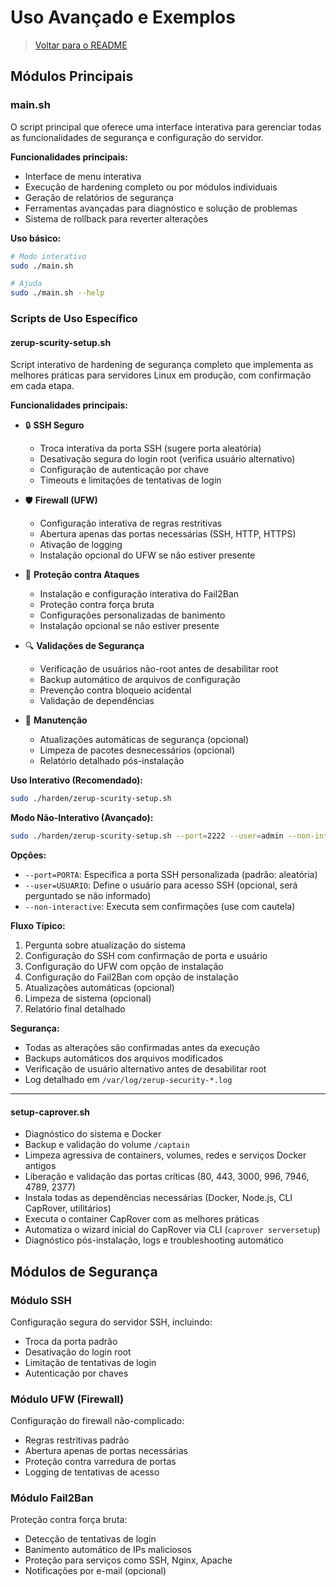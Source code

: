 # Uso Avançado e Exemplos

> [Voltar para o README](../README.md)

## Módulos Principais

### main.sh

O script principal que oferece uma interface interativa para gerenciar todas as funcionalidades de segurança e configuração do servidor.

**Funcionalidades principais:**
- Interface de menu interativa
- Execução de hardening completo ou por módulos individuais
- Geração de relatórios de segurança
- Ferramentas avançadas para diagnóstico e solução de problemas
- Sistema de rollback para reverter alterações

**Uso básico:**
```bash
# Modo interativo
sudo ./main.sh

# Ajuda
sudo ./main.sh --help
```

### Scripts de Uso Específico

#### zerup-scurity-setup.sh
Script interativo de hardening de segurança completo que implementa as melhores práticas para servidores Linux em produção, com confirmação em cada etapa.

**Funcionalidades principais:**
- 🔒 **SSH Seguro**
  - Troca interativa da porta SSH (sugere porta aleatória)
  - Desativação segura do login root (verifica usuário alternativo)
  - Configuração de autenticação por chave
  - Timeouts e limitações de tentativas de login

- 🛡️ **Firewall (UFW)**
  - Configuração interativa de regras restritivas
  - Abertura apenas das portas necessárias (SSH, HTTP, HTTPS)
  - Ativação de logging
  - Instalação opcional do UFW se não estiver presente

- 🛑 **Proteção contra Ataques**
  - Instalação e configuração interativa do Fail2Ban
  - Proteção contra força bruta
  - Configurações personalizadas de banimento
  - Instalação opcional se não estiver presente

- 🔍 **Validações de Segurança**
  - Verificação de usuários não-root antes de desabilitar root
  - Backup automático de arquivos de configuração
  - Prevenção contra bloqueio acidental
  - Validação de dependências

- 🔄 **Manutenção**
  - Atualizações automáticas de segurança (opcional)
  - Limpeza de pacotes desnecessários (opcional)
  - Relatório detalhado pós-instalação

**Uso Interativo (Recomendado):**
```bash
sudo ./harden/zerup-scurity-setup.sh
```

**Modo Não-Interativo (Avançado):**
```bash
sudo ./harden/zerup-scurity-setup.sh --port=2222 --user=admin --non-interactive
```

**Opções:**
- `--port=PORTA`: Especifica a porta SSH personalizada (padrão: aleatória)
- `--user=USUARIO`: Define o usuário para acesso SSH (opcional, será perguntado se não informado)
- `--non-interactive`: Executa sem confirmações (use com cautela)

**Fluxo Típico:**
1. Pergunta sobre atualização do sistema
2. Configuração do SSH com confirmação de porta e usuário
3. Configuração do UFW com opção de instalação
4. Configuração do Fail2Ban com opção de instalação
5. Atualizações automáticas (opcional)
6. Limpeza de sistema (opcional)
7. Relatório final detalhado

**Segurança:**
- Todas as alterações são confirmadas antes da execução
- Backups automáticos dos arquivos modificados
- Verificação de usuário alternativo antes de desabilitar root
- Log detalhado em `/var/log/zerup-security-*.log`

---

#### setup-caprover.sh
- Diagnóstico do sistema e Docker
- Backup e validação do volume `/captain`
- Limpeza agressiva de containers, volumes, redes e serviços Docker antigos
- Liberação e validação das portas críticas (80, 443, 3000, 996, 7946, 4789, 2377)
- Instala todas as dependências necessárias (Docker, Node.js, CLI CapRover, utilitários)
- Executa o container CapRover com as melhores práticas
- Automatiza o wizard inicial do CapRover via CLI (`caprover serversetup`)
- Diagnóstico pós-instalação, logs e troubleshooting automático

## Módulos de Segurança

### Módulo SSH
Configuração segura do servidor SSH, incluindo:
- Troca da porta padrão
- Desativação do login root
- Limitação de tentativas de login
- Autenticação por chaves

### Módulo UFW (Firewall)
Configuração do firewall não-complicado:
- Regras restritivas padrão
- Abertura apenas de portas necessárias
- Proteção contra varredura de portas
- Logging de tentativas de acesso

### Módulo Fail2Ban
Proteção contra força bruta:
- Detecção de tentativas de login
- Banimento automático de IPs maliciosos
- Proteção para serviços como SSH, Nginx, Apache
- Notificações por e-mail (opcional)
